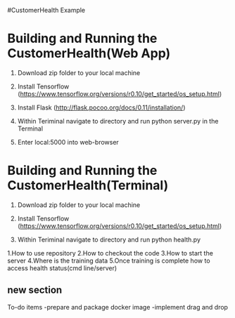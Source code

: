 #CustomerHealth Example

# Building and Running the CustomerHealth(Web App)

1. Download zip folder to your local machine

2. Install Tensorflow 
  (https://www.tensorflow.org/versions/r0.10/get_started/os_setup.html)

3. Install Flask
  (http://flask.pocoo.org/docs/0.11/installation/)

4. Within Teriminal navigate to directory and run python server.py in the Terminal

5. Enter local:5000 into web-browser

# Building and Running the CustomerHealth(Terminal)

1. Download zip folder to your local machine

2. Install Tensorflow (https://www.tensorflow.org/versions/r0.10/get_started/os_setup.html)

4. Within Teriminal navigate to directory and run python health.py 







1.How to use repository
2.How to checkout the code
3.How to start the server
4.Where is the training data
5.Once training is complete how to access health status(cmd line/server)


new section
------------
To-do items
-prepare and package docker image
-implement drag and drop 
